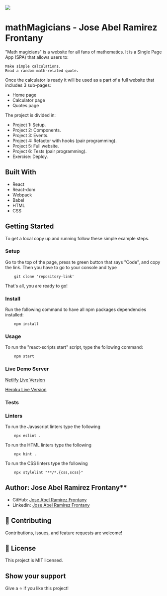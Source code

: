 ![](https://img.shields.io/badge/Microverse-blueviolet)

# mathMagicians - Jose Abel Ramirez Frontany

"Math magicians" is a website for all fans of mathematics. It is a Single Page App (SPA) that allows users to:

    Make simple calculations.
    Read a random math-related quote.

Once the calculator is ready it will be used as a part of a full website that includes 3 sub-pages:

- Home page
- Calculator page
- Quotes page

The project is divided in:

- Project 1: Setup.
- Project 2: Components.
- Project 3: Events.
- Project 4: Refactor with hooks (pair programming).
- Project 5: Full website.
- Project 6: Tests (pair programming).
- Exercise: Deploy.

## Built With

- React
- React-dom
- Webpack
- Babel
- HTML
- CSS

## Getting Started

To get a local copy up and running follow these simple example steps.

### Setup

Go to the top of the page, press te green button that says "Code", and copy the link. Then you have to go to your console and type

```
    git clone 'repository-link'
```

That's all, you are ready to go!

### Install

Run the following command to have all npm packages dependencies installed:

```
    npm install
```

### Usage

To run the "react-scripts start" script, type the following command:

```
    npm start
```

### Live Demo Server

[Netlify Live Version](https://jose-abel-math-magicians.netlify.app/)

[Heroku Live Version](https://jose-abel-math-magicians.netlify.app/)

### Tests

### Linters

To run the Javascript linters type the following

```
    npx eslint .
```

To run the HTML linters type the following

```
    npx hint .

```

To run the CSS linters type the following

```
    npx stylelint "**/*.{css,scss}"
```

## Author: Jose Abel Ramirez Frontany\*\*

- GitHub: [Jose Abel Ramirez Frontany](https://github.com/jose-Abel)
- Linkedin: [Jose Abel Ramirez Frontany](https://www.linkedin.com/in/jose-abel-r-7674a842/)

## 🤝 Contributing

Contributions, issues, and feature requests are welcome!

## 📝 License

This project is MIT licensed.

## Show your support

Give a ⭐️ if you like this project!

